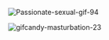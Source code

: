 ![Passionate-sexual-gif-94](https://github.com/user-attachments/assets/610a6652-173a-488f-8e29-c6f118dbe845)


![gifcandy-masturbation-23](https://github.com/user-attachments/assets/eab108dd-3199-49d7-b219-49fa60797010)
